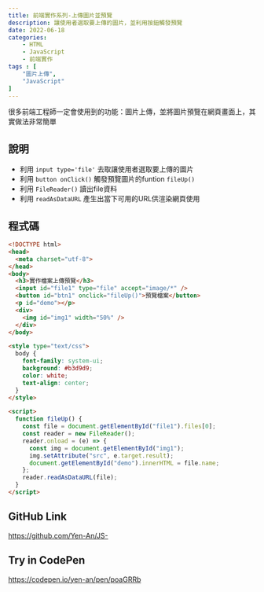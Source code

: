 ```yaml
---
title: 前端實作系列-上傳圖片並預覽
description: 讓使用者選取要上傳的圖片，並利用按鈕觸發預覽
date: 2022-06-18
categories:
    - HTML
    - JavaScript
    - 前端實作
tags : [
    "圖片上傳",
    "JavaScript"
]
---
```


很多前端工程師一定會使用到的功能：圖片上傳，並將圖片預覽在網頁畫面上，其實做法非常簡單

## 說明

- 利用 `input type='file'` 去取讓使用者選取要上傳的圖片
- 利用 `button onClick()` 觸發預覽圖片的funtion `fileUp()`
- 利用 `FileReader()` 讀出file資料
- 利用 `readAsDataURL` 產生出當下可用的URL供渲染網頁使用

## 程式碼

```html
<!DOCTYPE html>
<head>
  <meta charset="utf-8">
</head>
<body>
  <h3>實作檔案上傳預覽</h3>
  <input id="file1" type="file" accept="image/*" />
  <button id="btn1" onclick="fileUp()">預覽檔案</button>
  <p id="demo"></p>
  <div>
    <img id="img1" width="50%" />
  </div>
</body>

<style type="text/css">
  body {
    font-family: system-ui;
    background: #b3d9d9;
    color: white;
    text-align: center;
  }
</style>

<script>
  function fileUp() {
    const file = document.getElementById("file1").files[0];
    const reader = new FileReader();
    reader.onload = (e) => {
      const img = document.getElementById("img1");
      img.setAttribute("src", e.target.result);
      document.getElementById("demo").innerHTML = file.name;
    };
    reader.readAsDataURL(file);
  }
</script>
```

## GitHub Link
https://github.com/Yen-An/JS-

## Try in CodePen
https://codepen.io/yen-an/pen/poaGRRb